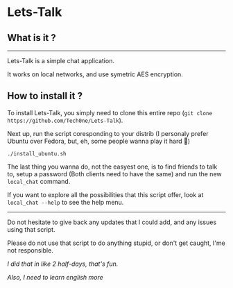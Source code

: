 # Lets-Talk

## What is it ?

---

Lets-Talk is a simple chat application.

It works on local networks, and use symetric AES encryption.

## How to install it ?

To install Lets-Talk, you simply need to clone this entire repo (`git clone https://github.com/Tech0ne/Lets-Talk`).

Next up, run the script coresponding to your distrib (I personaly prefer Ubuntu over Fedora, but, eh, some people wanna play it hard :eyes:)

    ./install_ubuntu.sh

The last thing you wanna do, not the easyest one, is to find friends to talk to, setup a password (Both clients need to have the same) and run the new `local_chat` command.

If you want to explore all the possibilities that this script offer, look at `local_chat --help` to see the help menu.

---

Do not hesitate to give back any updates that I could add, and any issues using that script.

Please do not use that script to do anything stupid, or don't get caught, I'me not responsible.

<i>I did that in like 2 half-days, that's fun.</i>

<i>Also, I need to learn english more</i>